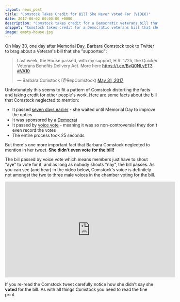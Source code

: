 ```yaml
---
layout: news_post
title: "Comstock Takes Credit for Bill She Never Voted For (VIDEO)"
date: 2017-06-02 00:00:00 +0000
description: "Comstock takes credit for a Democratic veterans bill that she never even voted for."
snippet: "Comstock takes credit for a Democratic veterans bill that she never even voted for."
image: empty-house.jpg
---
```


On May 30, one day after Memorial Day, Barbara Comstock took to Twitter to brag about a Veteran's bill that she "supported":

<blockquote class="twitter-tweet" data-lang="en"><p lang="en" dir="ltr">Last week, the House passed, with my support, H.R. 1725, the Quicker Veterans Benefits Delivery Act. More here <a href="https://t.co/BvQ0NLyET3">https://t.co/BvQ0NLyET3</a> <a href="https://twitter.com/hashtag/VA10?src=hash">#VA10</a></p>&mdash; Barbara Comstock (@RepComstock) <a href="https://twitter.com/RepComstock/status/869742738387984385">May 31, 2017</a></blockquote>
<script async src="//platform.twitter.com/widgets.js" charset="utf-8"></script>

Unfortunately this seems to fit a pattern of Comstock distorting the facts and taking credit for other people's work. Here are some facts about the bill that Comstock neglected to mention:

* It passed [seven days earlier](https://www.govtrack.us/congress/bills/115/hr1725) - she waited until Memorial Day to improve the optics
* It was sponsored by a [Democrat](https://www.govtrack.us/congress/members/timothy_walz/412214)
* It passed by [voice vote](https://www.congress.gov/bill/115th-congress/house-bill/1725/actions) - meaning it was so non-controversial they don't even record the votes
* The entire process took 25 seconds

But there's one more important fact that Barbara Comstock neglected to mention in her tweet. **She didn't even vote for the bill!**

The bill passed by voice vote which means members just have to shout "aye" to vote for it, and as long as nobody shouts "nay", the bill passes. As you can see (and hear) in the video below, Comstock's voice is definitely not amongst the two to three male voices in the chamber voting for the bill.

<iframe width="560" height="315" src="https://www.youtube.com/embed/EYuU4JhYwRI" frameborder="0" allowfullscreen></iframe>

If you re-read the Comstock tweet carefully notice how she didn't say she **voted** for the bill. As with all things Comstock you need to read the fine print.

